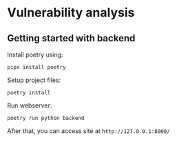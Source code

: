 # Vulnerability analysis

## Getting started with backend

Install poetry using:

```shell
pipx install poetry
```

Setup project files:

```shell
poetry install
```

Run webserver:

```shell
poetry run python backend
```

After that, you can access site at `http://127.0.0.1:8000/`
